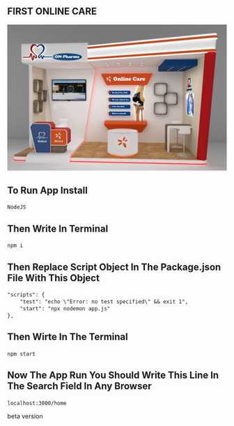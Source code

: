 FIRST ONLINE CARE
-----------------------

<img src="public/images/booth.jpg">


To Run App Install
----------------------------
    NodeJS


Then Write In Terminal
----------------------------
    npm i

Then Replace Script Object In The Package.json File With This Object
-------------------------------------------------------------------------
    "scripts": {
        "test": "echo \"Error: no test specified\" && exit 1",
        "start": "npx nodemon app.js"
    },


Then Wirte In The Terminal
-----------------------------
    npm start

Now The App Run You Should Write This Line In The Search Field In Any Browser
-------------------------------------------------------------------------------
    localhost:3000/home

beta version
